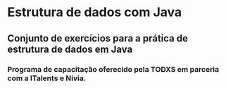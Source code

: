 # Estrutura de dados com Java

## Conjunto de exercícios para a prática de estrutura de dados em Java 

### Programa de capacitação oferecido pela TODXS em parceria com a ITalents e Nivia. 